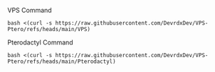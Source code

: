 VPS Command

```bash <(curl -s https://raw.githubusercontent.com/DevrdxDev/VPS-Ptero/refs/heads/main/VPS)```

Pterodactyl Command

```bash <(curl -s https://raw.githubusercontent.com/DevrdxDev/VPS-Ptero/refs/heads/main/Pterodactyl)```
